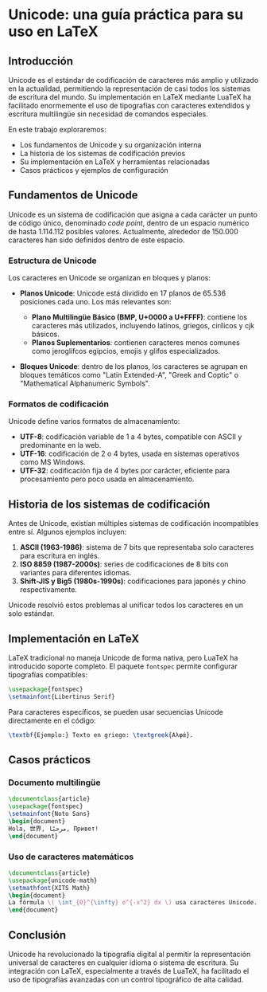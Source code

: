 # Unicode: una guía práctica para su uso en LaTeX

## Introducción

Unicode es el estándar de codificación de caracteres más amplio y utilizado en la actualidad, permitiendo la representación de casi todos los sistemas de escritura del mundo. Su implementación en LaTeX mediante LuaTeX ha facilitado enormemente el uso de tipografías con caracteres extendidos y escritura multilingüe sin necesidad de comandos especiales.

En este trabajo exploraremos:
- Los fundamentos de Unicode y su organización interna
- La historia de los sistemas de codificación previos
- Su implementación en LaTeX y herramientas relacionadas
- Casos prácticos y ejemplos de configuración

## Fundamentos de Unicode

Unicode es un sistema de codificación que asigna a cada carácter un punto de código único, denominado *code point*, dentro de un espacio numérico de hasta 1.114.112 posibles valores. Actualmente, alrededor de 150.000 caracteres han sido definidos dentro de este espacio.

### Estructura de Unicode

Los caracteres en Unicode se organizan en bloques y planos:

- **Planos Unicode**: Unicode está dividido en 17 planos de 65.536 posiciones cada uno. Los más relevantes son:
  - **Plano Multilingüe Básico (BMP, U+0000 a U+FFFF)**: contiene los caracteres más utilizados, incluyendo latinos, griegos, cirílicos y cjk básicos.
  - **Planos Suplementarios**: contienen caracteres menos comunes como jeroglífcos egipcios, emojis y glifos especializados.

- **Bloques Unicode**: dentro de los planos, los caracteres se agrupan en bloques temáticos como "Latin Extended-A", "Greek and Coptic" o "Mathematical Alphanumeric Symbols".

### Formatos de codificación

Unicode define varios formatos de almacenamiento:

- **UTF-8**: codificación variable de 1 a 4 bytes, compatible con ASCII y predominante en la web.
- **UTF-16**: codificación de 2 o 4 bytes, usada en sistemas operativos como MS Windows.
- **UTF-32**: codificación fija de 4 bytes por carácter, eficiente para procesamiento pero poco usada en almacenamiento.

## Historia de los sistemas de codificación

Antes de Unicode, existían múltiples sistemas de codificación incompatibles entre sí. Algunos ejemplos incluyen:

1. **ASCII (1963-1986)**: sistema de 7 bits que representaba solo caracteres para escritura en inglés.
2. **ISO 8859 (1987-2000s)**: series de codificaciones de 8 bits con variantes para diferentes idiomas.
3. **Shift-JIS y Big5 (1980s-1990s)**: codificaciones para japonés y chino respectivamente.

Unicode resolvió estos problemas al unificar todos los caracteres en un solo estándar.

## Implementación en LaTeX

LaTeX tradicional no maneja Unicode de forma nativa, pero LuaTeX ha introducido soporte completo. El paquete `fontspec` permite configurar tipografías compatibles:

```latex
\usepackage{fontspec}
\setmainfont{Libertinus Serif}
```

Para caracteres específicos, se pueden usar secuencias Unicode directamente en el código:

```latex
\textbf{Ejemplo:} Texto en griego: \textgreek{Αλφά}.
```

## Casos prácticos

### Documento multilingüe
```latex
\documentclass{article}
\usepackage{fontspec}
\setmainfont{Noto Sans}
\begin{document}
Hola, 世界, مرحبًا, Привет!
\end{document}
```

### Uso de caracteres matemáticos
```latex
\documentclass{article}
\usepackage{unicode-math}
\setmathfont{XITS Math}
\begin{document}
La fórmula \( \int_{0}^{\infty} e^{-x^2} dx \) usa caracteres Unicode.
\end{document}
```

## Conclusión

Unicode ha revolucionado la tipografía digital al permitir la representación universal de caracteres en cualquier idioma o sistema de escritura. Su integración con LaTeX, especialmente a través de LuaTeX, ha facilitado el uso de tipografías avanzadas con un control tipográfico de alta calidad.
